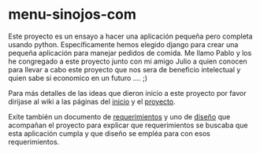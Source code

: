 ﻿# menu-sinojos-com

Este proyecto es un ensayo a hacer una aplicación pequeña pero completa usando python. Específicamente hemos elegido django para crear una pequeña aplicación para manejar pedidos de comida. Me llamo Pablo y los he congregado a este proyecto junto con mi amigo Julio a quien conocen para llevar a cabo este proyecto que nos sera de beneficio intelectual y quien sabe si economico en un futuro .... ;) 

Para más detalles de las ideas que dieron inicio a este proyecto por favor dirijase al wiki a las páginas del [inicio][1] y el [proyecto][2].

Exite también un documento de [requerimientos][3] y uno de [diseño][4] que acompañan el proyecto para explicar que requerimientos se buscaba que esta aplicación cumpla y que diseño se empléa para con esos requerimientos.

 [1]: https://github.com/programingfrik/menu-sinojos-com/wiki/Inicio
 [2]: https://github.com/programingfrik/menu-sinojos-com/wiki/Proyecto
 [3]: doc/requerimientos.md
 [4]: doc/diseno.md

